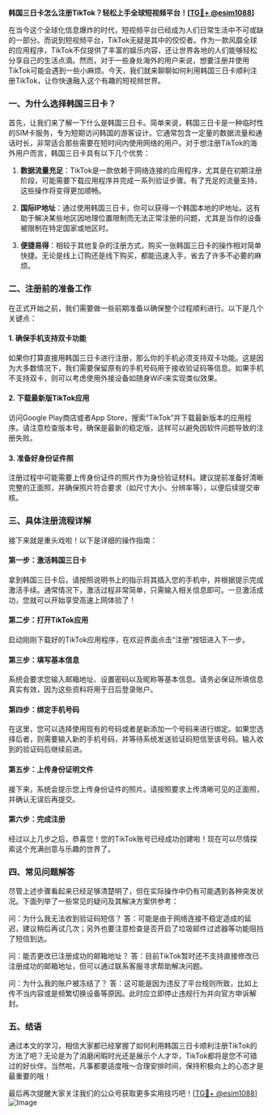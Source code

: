 **韩国三日卡怎么注册TikTok？轻松上手全球短视频平台！[[TG💪+ @esim1088](https://t.me/s/esim1088)]**

在当今这个全球化信息爆炸的时代，短视频平台已经成为人们日常生活中不可或缺的一部分。而说到短视频平台，TikTok无疑是其中的佼佼者。作为一款风靡全球的应用程序，TikTok不仅提供了丰富的娱乐内容，还让世界各地的人们能够轻松分享自己的生活点滴。然而，对于一些身处海外的用户来说，想要注册并使用TikTok可能会遇到一些小麻烦。今天，我们就来聊聊如何利用韩国三日卡顺利注册TikTok，让你快速融入这个有趣的短视频世界。

### 一、为什么选择韩国三日卡？

首先，让我们来了解一下什么是韩国三日卡。简单来说，韩国三日卡是一种临时性的SIM卡服务，专为短期访问韩国的游客设计。它通常包含一定量的数据流量和通话时长，非常适合那些需要在短时间内使用网络的用户。对于想注册TikTok的海外用户而言，韩国三日卡具有以下几个优势：

1. **数据流量充足**：TikTok是一款依赖于网络连接的应用程序，尤其是在初期注册阶段，可能需要下载应用程序并完成一系列验证步骤。有了充足的流量支持，这些操作将变得更加顺畅。
   
2. **国际IP地址**：通过使用韩国三日卡，你可以获得一个韩国本地的IP地址。这有助于解决某些地区因地理位置限制而无法正常注册的问题，尤其是当你的设备被限制在特定国家或地区时。

3. **便捷易得**：相较于其他复杂的注册方式，购买一张韩国三日卡的操作相对简单快捷。无论是线上订购还是线下购买，都能迅速入手，省去了许多不必要的麻烦。

### 二、注册前的准备工作

在正式开始之前，我们需要做一些前期准备以确保整个过程顺利进行。以下是几个关键点：

#### 1. 确保手机支持双卡功能

如果你打算直接用韩国三日卡进行注册，那么你的手机必须支持双卡功能。这是因为大多数情况下，我们需要保留原有的手机号码用于接收验证码等信息。如果手机不支持双卡，则可以考虑使用外接设备如随身WiFi来实现类似效果。

#### 2. 下载最新版TikTok应用

访问Google Play商店或者App Store，搜索“TikTok”并下载最新版本的应用程序。请注意检查版本号，确保是最新的稳定版，这样可以避免因软件问题导致的注册失败。

#### 3. 准备好身份证件照

注册过程中可能需要上传身份证件的照片作为身份验证材料。建议提前准备好清晰完整的正面照，并确保照片符合要求（如尺寸大小、分辨率等），以便后续提交审核。

### 三、具体注册流程详解

接下来就是重头戏啦！以下是详细的操作指南：

#### 第一步：激活韩国三日卡

拿到韩国三日卡后，请按照说明书上的指示将其插入您的手机中，并根据提示完成激活手续。通常情况下，激活过程非常简单，只需输入相关信息即可。一旦激活成功，您就可以开始享受高速上网体验了！

#### 第二步：打开TikTok应用

启动刚刚下载好的TikTok应用程序，在欢迎界面点击“注册”按钮进入下一步。

#### 第三步：填写基本信息

系统会要求您输入邮箱地址、设置密码以及昵称等基本信息。请务必保证所填信息真实有效，因为这些资料将用于日后登录账户。

#### 第四步：绑定手机号码

在这里，您可以选择使用现有的号码或者是新添加一个号码来进行绑定。如果您选择后者，则需要输入新的手机号码，并等待系统发送验证码短信至该号码。输入收到的验证码后继续前进。

#### 第五步：上传身份证明文件

接下来，系统会提示您上传身份证件的照片。请按照要求上传清晰可见的正面照，并确认无误后再提交。

#### 第六步：完成注册

经过以上几步之后，恭喜您！您的TikTok账号已经成功创建啦！现在可以尽情探索这个充满创意与乐趣的世界了。

### 四、常见问题解答

尽管上述步骤看起来已经足够清楚明了，但在实际操作中仍有可能遇到各种突发状况。下面列举了一些常见的疑问及其解决方案供参考：

问：为什么我无法收到验证码短信？
答：可能是由于网络连接不稳定造成的延迟，建议稍后再试几次；另外也要注意检查是否开启了垃圾邮件过滤器等功能阻挡了短信到达。

问：能否更改已注册成功的邮箱地址？
答：目前TikTok暂时还不支持直接修改已注册成功的邮箱地址，但可以通过联系客服寻求帮助解决问题。

问：为什么我的账户被冻结了？
答：这可能是因为违反了平台规则所致，比如上传不当内容或是频繁切换设备等原因。此时应立即停止违规行为并向官方申诉解封。

### 五、结语

通过本文的学习，相信大家都已经掌握了如何利用韩国三日卡顺利注册TikTok的方法了吧？无论是为了消磨闲暇时光还是展示个人才华，TikTok都将是您不可错过的好伙伴。当然啦，凡事都要适度哦～合理安排时间，保持积极向上的心态才是最重要的哦！

最后再次提醒大家关注我们的公众号获取更多实用技巧吧！[[TG💪+ @esim1088](https://t.me/s/esim1088)] 
![Image](https://i.postimg.cc/4NQfJmqS/Snipaste-2025-05-13-00-14-12.png)